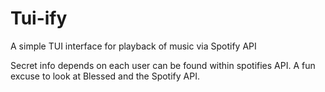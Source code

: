 # Tui-ify
A simple TUI interface for playback of music via Spotify API

Secret info depends on each user can be found within spotifies API.
A fun excuse to look at Blessed and the Spotify API.
